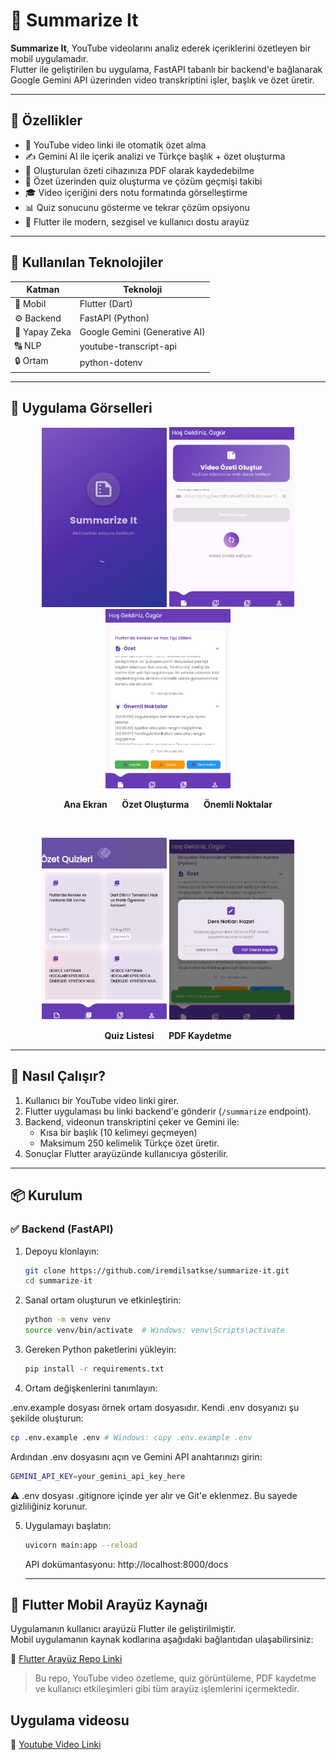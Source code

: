 # 🎥 Summarize It

**Summarize It**, YouTube videolarını analiz ederek içeriklerini özetleyen bir mobil uygulamadır.  
Flutter ile geliştirilen bu uygulama, FastAPI tabanlı bir backend'e bağlanarak Google Gemini API üzerinden video transkriptini işler, başlık ve özet üretir.

---

## 🚀 Özellikler

- 🔗 YouTube video linki ile otomatik özet alma
- ✍️ Gemini AI ile içerik analizi ve Türkçe başlık + özet oluşturma
- 📄 Oluşturulan özeti cihazınıza PDF olarak kaydedebilme
- 🧠 Özet üzerinden quiz oluşturma ve çözüm geçmişi takibi
- 🎓 Video içeriğini ders notu formatında görselleştirme
- 📊 Quiz sonucunu gösterme ve tekrar çözüm opsiyonu
- 📱 Flutter ile modern, sezgisel ve kullanıcı dostu arayüz

---

## 🧰 Kullanılan Teknolojiler

| Katman        | Teknoloji                     |
| ------------- | ----------------------------- |
| 🎯 Mobil      | Flutter (Dart)                |
| ⚙️ Backend    | FastAPI (Python)              |
| 🧠 Yapay Zeka | Google Gemini (Generative AI) |
| 🔠 NLP        | youtube-transcript-api        |
| 🔒 Ortam      | python-dotenv                 |

---

## 📱 Uygulama Görselleri

<p align="center">
  <img src="assets/mainscreen2.jpg" alt="Ana Ekran" width="200"/>
  <img src="assets/summarize2.jpg" alt="Özet Oluşturma" width="200"/>
  <img src="assets/keypoints2.jpg" alt="Önemli Noktalar" width="200"/>
</p>

<p align="center">
  <b>Ana Ekran</b> &nbsp;&nbsp;&nbsp;&nbsp;
  <b>Özet Oluşturma</b> &nbsp;&nbsp;&nbsp;&nbsp;
  <b>Önemli Noktalar</b>
</p>

<br/>

<p align="center">
  <img src="assets/quiz2.jpg" alt="Quizler" width="200"/>
  <img src="assets/pdf.jpg" alt="PDF Kaydet" width="200"/>
</p>

<p align="center">
  <b>Quiz Listesi</b> &nbsp;&nbsp;&nbsp;&nbsp;
  <b>PDF Kaydetme</b>
</p>

---

## 🧪 Nasıl Çalışır?

1. Kullanıcı bir YouTube video linki girer.
2. Flutter uygulaması bu linki backend'e gönderir (`/summarize` endpoint).
3. Backend, videonun transkriptini çeker ve Gemini ile:
   - Kısa bir başlık (10 kelimeyi geçmeyen)
   - Maksimum 250 kelimelik Türkçe özet üretir.
4. Sonuçlar Flutter arayüzünde kullanıcıya gösterilir.

---

## 📦 Kurulum

### ✅ Backend (FastAPI)

1. Depoyu klonlayın:
   ```bash
   git clone https://github.com/iremdilsatkse/summarize-it.git
   cd summarize-it
   ```
2. Sanal ortam oluşturun ve etkinleştirin:

   ```bash
   python -m venv venv
   source venv/bin/activate  # Windows: venv\Scripts\activate
   ```

3. Gereken Python paketlerini yükleyin:

   ```bash
   pip install -r requirements.txt
   ```

4. Ortam değişkenlerini tanımlayın:

.env.example dosyası örnek ortam dosyasıdır. Kendi .env dosyanızı şu şekilde oluşturun:

```bash
cp .env.example .env # Windows: copy .env.example .env
```

Ardından .env dosyasını açın ve Gemini API anahtarınızı girin:

```bash
GEMINI_API_KEY=your_gemini_api_key_here
```

⚠️ .env dosyası .gitignore içinde yer alır ve Git'e eklenmez. Bu sayede gizliliğiniz korunur.

5. Uygulamayı başlatın:

   ```bash
   uvicorn main:app --reload
   ```

   API dokümantasyonu: http://localhost:8000/docs

   ***

## 📱 Flutter Mobil Arayüz Kaynağı

Uygulamanın kullanıcı arayüzü Flutter ile geliştirilmiştir.  
Mobil uygulamanın kaynak kodlarına aşağıdaki bağlantıdan ulaşabilirsiniz:

🔗 [Flutter Arayüz Repo Linki](https://github.com/ozgurilter/summarize_it)

> Bu repo, YouTube video özetleme, quiz görüntüleme, PDF kaydetme ve kullanıcı etkileşimleri gibi tüm arayüz işlemlerini içermektedir.

## Uygulama videosu

🔗 [Youtube Video Linki](https://youtube.com/shorts/0hpD9SlNDsI?si=qbjG73DX5zI8gitP)
